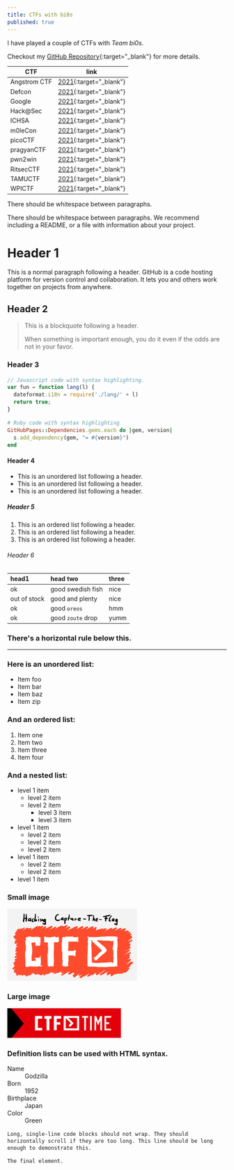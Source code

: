 ```yaml
---
title: CTFs with bi0s
published: true
---
```

I have played a couple of CTFs with *Team bi0s*.

 Checkout my [GitHub Repository](https://github.com/RanitPradhan/bi0s/tree/master/CTFs){:target="_blank"} for more details.

| CTF           | link                                                         |
|---------------|--------------------------------------------------------------|
| Angstrom CTF  | [2021](https://github.com/RanitPradhan/bi0s/tree/master/CTFs/documents/AngstromCTF){:target="_blank"}|
| Defcon        | [2021](https://github.com/RanitPradhan/bi0s/tree/master/CTFs/documents/Defcon){:target="_blank"}|
| Google        | [2021](https://github.com/RanitPradhan/bi0s/tree/master/CTFs/documents/Google){:target="_blank"}|
| Hack@Sec      | [2021](https://github.com/RanitPradhan/bi0s/tree/master/CTFs/documents/Hack@Sec_21){:target="_blank"}|
| ICHSA         | [2021](https://github.com/RanitPradhan/bi0s/tree/master/CTFs/documents/ICHSA){:target="_blank"}|
| m0leCon       | [2021](https://github.com/RanitPradhan/bi0s/tree/master/CTFs/documents/m0leCon){:target="_blank"}|
| picoCTF       | [2021](https://github.com/RanitPradhan/bi0s/tree/master/CTFs/documents/picoCTF){:target="_blank"}|
| pragyanCTF    | [2021](https://github.com/RanitPradhan/bi0s/tree/master/CTFs/documents/pragyanCTF){:target="_blank"}|
| pwn2win       | [2021](https://github.com/RanitPradhan/bi0s/tree/master/CTFs/documents/pwn2win){:target="_blank"}|
| RitsecCTF     | [2021](https://github.com/RanitPradhan/bi0s/tree/master/CTFs/documents/RitsecCTF){:target="_blank"}|
| TAMUCTF       | [2021](https://github.com/RanitPradhan/bi0s/tree/master/CTFs/documents/TAMUCTF){:target="_blank"}|
| WPICTF        | [2021](https://github.com/RanitPradhan/bi0s/tree/master/CTFs/documents/WPICTF){:target="_blank"}|

There should be whitespace between paragraphs.

There should be whitespace between paragraphs. We recommend including a README, or a file with information about your project.

# [](#header-1)Header 1

This is a normal paragraph following a header. GitHub is a code hosting platform for version control and collaboration. It lets you and others work together on projects from anywhere.

## [](#header-2)Header 2

> This is a blockquote following a header.
>
> When something is important enough, you do it even if the odds are not in your favor.

### [](#header-3)Header 3

```js
// Javascript code with syntax highlighting.
var fun = function lang(l) {
  dateformat.i18n = require('./lang/' + l)
  return true;
}
```

```ruby
# Ruby code with syntax highlighting
GitHubPages::Dependencies.gems.each do |gem, version|
  s.add_dependency(gem, "= #{version}")
end
```

#### [](#header-4)Header 4

*   This is an unordered list following a header.
*   This is an unordered list following a header.
*   This is an unordered list following a header.

##### [](#header-5)Header 5

1.  This is an ordered list following a header.
2.  This is an ordered list following a header.
3.  This is an ordered list following a header.

###### [](#header-6)Header 6

| head1        | head two          | three |
|:-------------|:------------------|:------|
| ok           | good swedish fish | nice  |
| out of stock | good and plenty   | nice  |
| ok           | good `oreos`      | hmm   |
| ok           | good `zoute` drop | yumm  |

### There's a horizontal rule below this.

* * *

### Here is an unordered list:

*   Item foo
*   Item bar
*   Item baz
*   Item zip

### And an ordered list:

1.  Item one
1.  Item two
1.  Item three
1.  Item four

### And a nested list:

- level 1 item
  - level 2 item
  - level 2 item
    - level 3 item
    - level 3 item
- level 1 item
  - level 2 item
  - level 2 item
  - level 2 item
- level 1 item
  - level 2 item
  - level 2 item
- level 1 item

### Small image

![](https://raw.githubusercontent.com/RanitPradhan/blog/master/Images/CTF-1.png)

### Large image

![](https://raw.githubusercontent.com/RanitPradhan/blog/master/Images/CTF-Time.png)


### Definition lists can be used with HTML syntax.

<dl>
<dt>Name</dt>
<dd>Godzilla</dd>
<dt>Born</dt>
<dd>1952</dd>
<dt>Birthplace</dt>
<dd>Japan</dd>
<dt>Color</dt>
<dd>Green</dd>
</dl>

```
Long, single-line code blocks should not wrap. They should horizontally scroll if they are too long. This line should be long enough to demonstrate this.
```

```
The final element.
```

